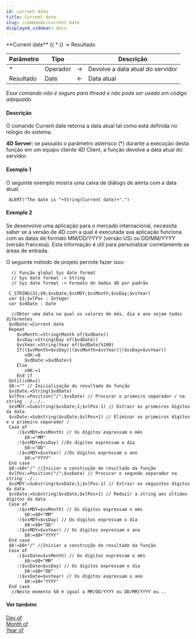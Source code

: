 ```yaml
---
id: current-date
title: Current date
slug: /commands/current-date
displayed_sidebar: docs
---
```


<!--REF #_command_.Current date.Syntax-->**Current date** {( * )} -> Resultado<!-- END REF-->
<!--REF #_command_.Current date.Params-->
| Parâmetro | Tipo |  | Descrição |
| --- | --- | --- | --- |
| * | Operador | &#8594;  | Devolve a data atual do servidor |
| Resultado | Date | &#8592; | Data atual |

<!-- END REF-->

*Esse comando não é seguro para thread e não pode ser usado em código adequado.*


#### Descrição 

<!--REF #_command_.Current date.Summary-->O comando Current date retorna a data atual tal como está definida no relógio do sistema.<!-- END REF-->

**4D Server:** se passado o parâmetro asterisco (\*) durante a execução desta função em um equipo cliente 4D Client, a função devolve a data atual do servidor.

#### Exemplo 1 

O seguinte exemplo mostra uma caixa de diálogo de alerta com a data atual: 

```4d
 ALERT("The date is "+String(Current date)+".")
```

#### Exemplo 2 

Se desenvolve uma aplicação para o mercado internacional, necessita saber se a versão de 4D com a qual é executada sua aplicação funciona com as datas de formato MM/DD/YYYY (versão US) ou DD/MM/YYYY (versão francesa). Esta informação é útil para personalizar corretamente as áreas de entrada. 

O seguinte método de projeto permite fazer isso:

```4d
  // Função global Sys date format
  // Sys date format -> String
  // Sys date format -> Formato de dados 4D por padrão
 
 C_STRING(31;$0;$vsDate;$vsMDY;$vsMonth;$vsDay;$vsYear)
 var $1;$vlPos : Integer
 var $vdDate : Date
 
  //Obter uma data na qual os valores de mês, dia e ano sejam todos diferentes
 $vdDate:=Current date
 Repeat
    $vsMonth:=String(Month of($vdDate))
    $vsDay:=String(Day of($vdDate))
    $vsYear:=String(Year of($vdDate)%100)
    If(($vsMonth=$vsDay)|($vsMonth=$vsYear)|($vsDay=$vsYear))
       vOK:=0
       $vdDate:=$vdDate+1
    Else
       vOK:=1
    End if
 Until(vOK=1)
 $0:="" // Inicialização do resultado da função
 $vsDate:=String($vdDate)
 $vlPos:=Position("/";$vsDate) // Procurar o primeiro separador / na string ../../..
 $vsMDY:=Substring($vsDate;1;$vlPos-1) // Extrair os primeiros dígitos da data
 $vsDate:=Substring($vsDate;$vlPos+1) // Eliminar os primeiros dígitos e o primeiro separador /
 Case of
    :($vsMDY=$vsMonth) // Os dígitos expressam o mês
       $0:="MM"
    :($vsMDY=$vsDay) //Os dígitos expressam o dia
       $0:="DD"
    :($vsMDY=$vsYear) //Os dígitos expressam o ano
       $0:="YYYY"
 End case
 $0:=$0+"/" //Iniciar a construção do resultado da função
 $vlPos:=Position("/";$vsDate) // Procurar o segundo separador na string ../..
 $vsMDY:=Substring($vsDate;1;$vlPos-1) // Extrair os seguintes dígitos da data
 $vsDate:=Substring($vsDate;$vlPos+1) // Reduzir a string aos últimos dígitos da data
 Case of
    :($vsMDY=$vsMonth) // Os dígitos expressam o mês
       $0:=$0+"MM"
    :($vsMDY=$vsDay) // Os dígitos expressam o dia
       $0:=$0+"DD"
    :($vsMDY=$vsYear) // Os dígitos expressam o ano
       $0:=$0+"YYYY"
 End case
 $0:=$0+"/" //Iniciar a construção do resultado da função
 Case of
    :($vsDate=$vsMonth) // Os dígitos expressam o mês
       $0:=$0+"MM"
    :($vsDate=$vsDay) // Os dígitos expressam o dia
       $0:=$0+"DD"
    :($vsDate=$vsYear) // Os dígitos expressam o ano
       $0:=$0+"YYYY"
 End case
  //Neste momento $0 é igual a MM/DD/YYYY ou DD/MM/YYYY ou...
```

#### Ver também 

[Day of](day-of.md)  
[Month of](month-of.md)  
[Year of](year-of.md)  